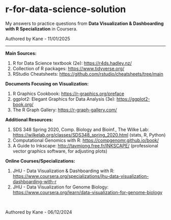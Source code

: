 # r-for-data-science-solution

My answers to practice questions from **Data Visualization & Dashboarding with R Specialization** in Coursera.

Authored by Kane - 11/01/2025

------

**Main Sources:**
1. R for Data Science textbook (2e): https://r4ds.hadley.nz/
2. Collection of R packages: https://www.tidyverse.org/
3. RStudio Cheatsheets: https://github.com/rstudio/cheatsheets/tree/main

**Documents Focusing on Visualization:**
1. R Graphics Cookbook: https://r-graphics.org/preface
2. ggplot2: Elegant Graphics for Data Analysis (3e): https://ggplot2-book.org/
3. The R Graph Gallery: https://r-graph-gallery.com/

**Additional Resources:**
1. SDS 348 Spring 2020, Comp. Biology and Bioinf., The Wilke Lab:
   https://wilkelab.org/classes/SDS348_spring_2020.html (stats, R, Python)
2. Computational Genomics with R: https://compgenomr.github.io/book/
3. A Guide to Inkscape:
   http://tavmjong.free.fr/INKSCAPE/ (professional vector graphics software, for adjusting plots)

**Online Courses/Specializations:**
1. JHU - Data Visualization & Dashboarding with R:
   https://www.coursera.org/specializations/jhu-data-visualization-dashboarding-with-r
2. JHU - Data Visualization for Genome Biology:
   https://www.coursera.org/learn/data-visualization-for-genome-biology

<br />

Authored by Kane - 06/12/2024
